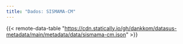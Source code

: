 ```yaml
---
title: "Dados: SISMAMA-CM"
---
```


{{< remote-data-table "https://cdn.statically.io/gh/dankkom/datasus-metadata/main/metadata/data/sismama-cm.json" >}}
